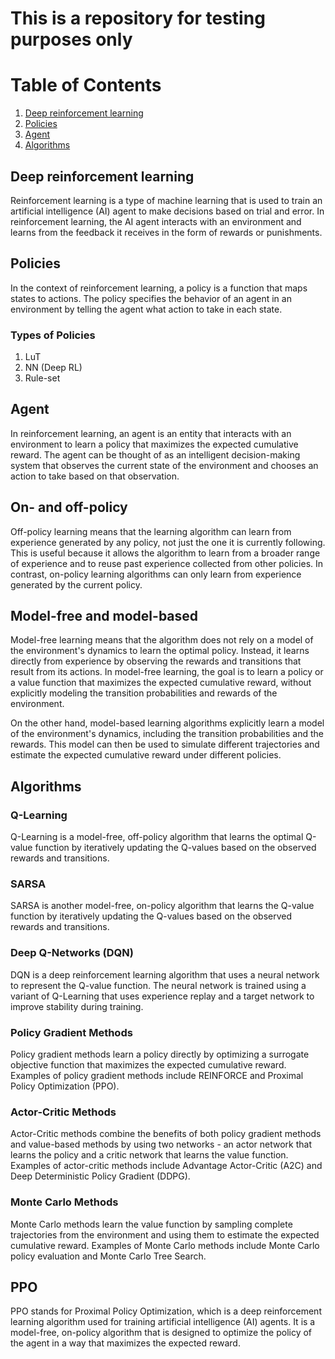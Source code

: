 # This is a repository for testing purposes only
# Table of Contents
1. [Deep reinforcement learning](#deep-reinforcement-learning)
2. [Policies](#policies)
3. [Agent](#agent)
4. [Algorithms](#algorithms)

## Deep reinforcement learning
Reinforcement learning is a type of machine learning that is used to train an artificial intelligence (AI) agent to make decisions based on trial and error.
In reinforcement learning, the AI agent interacts with an environment and learns from the feedback it receives in the form of rewards or punishments.

## Policies
In the context of reinforcement learning, a policy is a function that maps states to actions. The policy specifies the behavior of an agent in an environment by telling the agent what action to take in each state.
### Types of Policies
1. LuT
2. NN (Deep RL)
3. Rule-set

## Agent
In reinforcement learning, an agent is an entity that interacts with an environment to learn a policy that maximizes the expected cumulative reward. The agent can be thought of as an intelligent decision-making system that observes the current state of the environment and chooses an action to take based on that observation.

## On- and off-policy
Off-policy learning means that the learning algorithm can learn from experience generated by any policy, not just the one it is currently following. This is useful because it allows the algorithm to learn from a broader range of experience and to reuse past experience collected from other policies. In contrast, on-policy learning algorithms can only learn from experience generated by the current policy.

## Model-free and model-based
Model-free learning means that the algorithm does not rely on a model of the environment's dynamics to learn the optimal policy. Instead, it learns directly from experience by observing the rewards and transitions that result from its actions. In model-free learning, the goal is to learn a policy or a value function that maximizes the expected cumulative reward, without explicitly modeling the transition probabilities and rewards of the environment.

On the other hand, model-based learning algorithms explicitly learn a model of the environment's dynamics, including the transition probabilities and the rewards. This model can then be used to simulate different trajectories and estimate the expected cumulative reward under different policies.

## Algorithms
### Q-Learning
Q-Learning is a model-free, off-policy algorithm that learns the optimal Q-value function by iteratively updating the Q-values based on the observed rewards and transitions.
### SARSA
SARSA is another model-free, on-policy algorithm that learns the Q-value function by iteratively updating the Q-values based on the observed rewards and transitions.
### Deep Q-Networks (DQN)
DQN is a deep reinforcement learning algorithm that uses a neural network to represent the Q-value function. The neural network is trained using a variant of Q-Learning that uses experience replay and a target network to improve stability during training.
### Policy Gradient Methods
Policy gradient methods learn a policy directly by optimizing a surrogate objective function that maximizes the expected cumulative reward. Examples of policy gradient methods include REINFORCE and Proximal Policy Optimization (PPO).
### Actor-Critic Methods
Actor-Critic methods combine the benefits of both policy gradient methods and value-based methods by using two networks - an actor network that learns the policy and a critic network that learns the value function. Examples of actor-critic methods include Advantage Actor-Critic (A2C) and Deep Deterministic Policy Gradient (DDPG).
### Monte Carlo Methods
Monte Carlo methods learn the value function by sampling complete trajectories from the environment and using them to estimate the expected cumulative reward. Examples of Monte Carlo methods include Monte Carlo policy evaluation and Monte Carlo Tree Search.

## PPO
PPO stands for Proximal Policy Optimization, which is a deep reinforcement learning algorithm used for training artificial intelligence (AI) agents. 
It is a model-free, on-policy algorithm that is designed to optimize the policy of the agent in a way that maximizes the expected reward.
